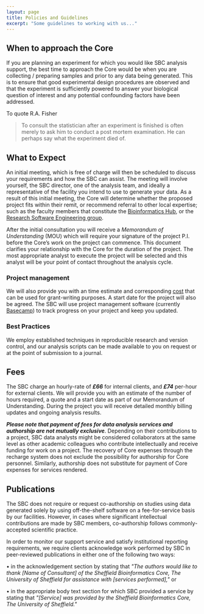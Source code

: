 ```yaml
---
layout: page
title: Policies and Guidelines
excerpt: "Some guidelines to working with us..."
---
```



## When to approach the Core

If you are planning an experiment for which you would like SBC analysis support, the best time to approach the Core would be when you are collecting / preparing samples and prior to any data being generated. This is to ensure that good experimental design procedures are observed and that the experiment is sufficiently powered to answer your biological question of interest and any potential confounding factors have been addressed. 

To quote R.A. Fisher

> To consult the statistician after an experiment is finished is often merely to ask him to conduct a post mortem examination. He can perhaps say what the experiment died of.


## What to Expect

An initial meeting, which is free of charge will then be scheduled to discuss your requirements and how the SBC can assist. The meeting will involve yourself, the SBC director, one of the analysis team, and ideally a representative of the facility you intend to use to generate your data. As a result of this initial meeting, the Core will determine whether the proposed project fits within their remit, or recommend referral to other local expertise; such as the faculty members that constitute the [Bioinformatics Hub](https://bioinformatics.group.shef.ac.uk/), or the [Research Software Engineering group](https://rse.shef.ac.uk/). 


After the initial consultation you will receive a *Memorandum of Understanding* (MOU) which will require your signature of the project P.I. before the Core’s work on the project can commence. This document clarifies your relationship with the Core for the duration of the project. The most appropriate analyst to execute the project will be selected and this analyst will be your point of contact throughout the analysis cycle. 

### Project management

We will also provide you with an time estimate and corresponding [cost](../policies) that can be used for grant-writing purposes. A start date for the project will also be agreed. The SBC will use project management software (currently [Basecamp](https://basecamp.com/)) to track progress on your project and keep you updated. 

### Best Practices

We employ established techniques in reproducible research and version control, and our analysis scripts can be made available to you on request or at the point of submission to a journal. 

## Fees

The SBC charge an hourly-rate of ***£66*** for internal clients, and ***£74*** per-hour for external clients. We will provide you with an estimate of the number of hours required, a quote and a start date as part of our Memorandum of Understanding. During the project you will receive detailed monthly billing updates and ongoing analysis results. 

***Please note that payment of fees for data analysis services and authorship are not mutually exclusive***. Depending on their contributions to a project, SBC data analysts might be considered collaborators at the same level as other academic colleagues who contribute intellectually and receive funding for work on a project. The recovery of Core expenses through the recharge system does not exclude the possibility for authorship for Core personnel. Similarly, authorship does not substitute for payment of Core expenses for services rendered. 

## Publications

The SBC does not require or request co-authorship on studies using data generated solely by using off-the-shelf software on a fee-for-service basis by our facilities. However, in cases where significant intellectual contributions are made by SBC members, co-authorship follows commonly-accepted scientific practice.

In order to monitor our support service and satisfy institutional reporting requirements, we require clients acknowledge work performed by SBC in peer-reviewed publications in either one of the following two ways:

• in the acknowledgement section by stating that *"The authors would like to thank [Name of Consultant] of the Sheffield Bioinformatics Core, The University of Sheffield for assistance with [services performed],"* or

• in the appropriate body text section for which SBC provided a service by stating that *"[Service] was provided by the Sheffield Bioinformatics Core, The University of Sheffield."*

